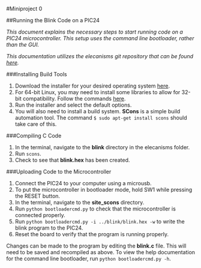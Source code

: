 #Miniproject 0

##Running the Blink Code on a PIC24

*This document explains the necessary steps to start running code on a PIC24 microcontroller. This setup uses the command line bootloader, rather than the GUI.*

*This documentation utilizes the elecanisms git repository that can be found [here](https://github.com/OlinElecanisms/elecanisms).*

###Installing Build Tools
1. Download the installer for your desired operating system [here](http://www.microchip.com/compilers).
2. For 64-bit Linux, you may need to install some libraries to allow for 32-bit compatibility. Follow the commands [here](http://askubuntu.com/questions/297151/how-to-run-32-bit-programs-on-a-64-bit-system).
3. Run the installer and select the default options.
4. You will also need to install a build system. **SCons** is a simple build automation tool. The command `$ sudo apt-get install scons` should take care of this.

###Compiling C Code
1. In the terminal, navigate to the **blink** directory in the elecanisms folder.
2. Run `scons`.
3. Check to see that **blink.hex** has been created.

###Uploading Code to the Microcontroller
1. Connect the PIC24 to your computer using a microusb.
2. To put the microcontroller in bootloader mode, hold SW1 while pressing the RESET button.
3. In the terminal, navigate to the **site_scons** directory.
4. Run `python bootloadercmd.py` to check that the microcontroller is connected properly.
5. Run `python bootloadercmd.py -i ../blink/blink.hex -w` to write the blink program to the PIC24.
6. Reset the board to verify that the program is running properly.

Changes can be made to the program by editing the **blink.c** file. This will need to be saved and recompiled as above. To view the help documentation for the command line bootloader, run `python bootloadercmd.py -h`.
